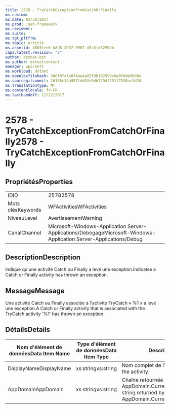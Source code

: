 ```yaml
---
title: 2578 - TryCatchExceptionFromCatchOrFinally
ms.custom: 
ms.date: 03/30/2017
ms.prod: .net-framework
ms.reviewer: 
ms.suite: 
ms.tgt_pltfrm: 
ms.topic: article
ms.assetid: 4803fee6-b8d8-4937-9907-d5c5fd5299db
caps.latest.revision: "2"
author: dotnet-bot
ms.author: dotnetcontent
manager: wpickett
ms.workload: dotnet
ms.openlocfilehash: 340f8fa140f44e4a85f9b19259dc0a9f49b9b08e
ms.sourcegitcommit: 16186c34a957fdd52e5db7294f291f7530ac9d24
ms.translationtype: MT
ms.contentlocale: fr-FR
ms.lasthandoff: 12/22/2017
---
```

# <a name="2578---trycatchexceptionfromcatchorfinally"></a><span data-ttu-id="be153-102">2578 - TryCatchExceptionFromCatchOrFinally</span><span class="sxs-lookup"><span data-stu-id="be153-102">2578 - TryCatchExceptionFromCatchOrFinally</span></span>
## <a name="properties"></a><span data-ttu-id="be153-103">Propriétés</span><span class="sxs-lookup"><span data-stu-id="be153-103">Properties</span></span>  
  
|||  
|-|-|  
|<span data-ttu-id="be153-104">ID</span><span class="sxs-lookup"><span data-stu-id="be153-104">ID</span></span>|<span data-ttu-id="be153-105">2578</span><span class="sxs-lookup"><span data-stu-id="be153-105">2578</span></span>|  
|<span data-ttu-id="be153-106">Mots clés</span><span class="sxs-lookup"><span data-stu-id="be153-106">Keywords</span></span>|<span data-ttu-id="be153-107">WFActivities</span><span class="sxs-lookup"><span data-stu-id="be153-107">WFActivities</span></span>|  
|<span data-ttu-id="be153-108">Niveau</span><span class="sxs-lookup"><span data-stu-id="be153-108">Level</span></span>|<span data-ttu-id="be153-109">Avertissement</span><span class="sxs-lookup"><span data-stu-id="be153-109">Warning</span></span>|  
|<span data-ttu-id="be153-110">Canal</span><span class="sxs-lookup"><span data-stu-id="be153-110">Channel</span></span>|<span data-ttu-id="be153-111">Microsoft-Windows-Application Server-Applications/Débogage</span><span class="sxs-lookup"><span data-stu-id="be153-111">Microsoft-Windows-Application Server-Applications/Debug</span></span>|  
  
## <a name="description"></a><span data-ttu-id="be153-112">Description</span><span class="sxs-lookup"><span data-stu-id="be153-112">Description</span></span>  
 <span data-ttu-id="be153-113">Indique qu'une activité Catch ou Finally a levé une exception.</span><span class="sxs-lookup"><span data-stu-id="be153-113">Indicates a Catch or Finally activity has thrown an exception.</span></span>  
  
## <a name="message"></a><span data-ttu-id="be153-114">Message</span><span class="sxs-lookup"><span data-stu-id="be153-114">Message</span></span>  
 <span data-ttu-id="be153-115">Une activité Catch ou Finally associée à l'activité TryCatch « %1 » a levé une exception.</span><span class="sxs-lookup"><span data-stu-id="be153-115">A Catch or Finally activity that is associated with the TryCatch activity '%1' has thrown an exception.</span></span>  
  
## <a name="details"></a><span data-ttu-id="be153-116">Détails</span><span class="sxs-lookup"><span data-stu-id="be153-116">Details</span></span>  
  
|<span data-ttu-id="be153-117">Nom d'élément de données</span><span class="sxs-lookup"><span data-stu-id="be153-117">Data Item Name</span></span>|<span data-ttu-id="be153-118">Type d'élément de données</span><span class="sxs-lookup"><span data-stu-id="be153-118">Data Item Type</span></span>|<span data-ttu-id="be153-119">Description</span><span class="sxs-lookup"><span data-stu-id="be153-119">Description</span></span>|  
|--------------------|--------------------|-----------------|  
|<span data-ttu-id="be153-120">DisplayName</span><span class="sxs-lookup"><span data-stu-id="be153-120">DisplayName</span></span>|<span data-ttu-id="be153-121">xs:string</span><span class="sxs-lookup"><span data-stu-id="be153-121">xs:string</span></span>|<span data-ttu-id="be153-122">Nom complet de l'activité.</span><span class="sxs-lookup"><span data-stu-id="be153-122">The display name of the activity.</span></span>|  
|<span data-ttu-id="be153-123">AppDomain</span><span class="sxs-lookup"><span data-stu-id="be153-123">AppDomain</span></span>|<span data-ttu-id="be153-124">xs:string</span><span class="sxs-lookup"><span data-stu-id="be153-124">xs:string</span></span>|<span data-ttu-id="be153-125">Chaîne retournée par AppDomain.CurrentDomain.FriendlyName.</span><span class="sxs-lookup"><span data-stu-id="be153-125">The string returned by AppDomain.CurrentDomain.FriendlyName.</span></span>|

